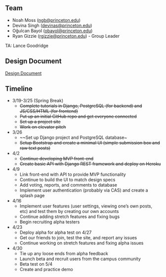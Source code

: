 ## Team
* Noah Moss (ngb@princeton.edu)  
* Devina Singh (devinas@princeton.edu)  
* Oğulcan Bayol (obayol@princeton.edu)  
* Ryan Gizzie (rgizzie@princeton.edu) - Group Leader

TA: Lance Goodridge

## Design Document
[Design Document](https://docs.google.com/document/d/1O8IU8MvJzNO1VNn3uFWB5d6HNoiGz2s87-BDtsRXxH0/edit?usp=sharing)

## Timeline
* 3/19-3/25 (Spring Break)  
  * ~~Complete tutorials in Django, PostgreSQL (for backend) and JS/CSS/HTML (for frontend)~~
  * ~~Put up an initial GitHub repo and get everyone connected~~
  * ~~Set up a project site~~
  * ~~Work on elevator pitch~~
* 3/26
  * ~~Set up Django project and PostgreSQL database~
  * ~~Setup Bootstrap and create a minimal UI (simple submission box and raw text posts)~~
* 4/2
  * ~~Continue developing MVP front-end~~
  * ~~Create basic API with Django REST framework and deploy on Heroku~~
* 4/9
  * Link front-end with API to provide MVP functionality
  * Continue to build the UI to match design specs
  * Add voting, reports, and comments to database
  * Implement user authentication (probably via CAS) and create a splash page
* 4/16
  * Implement user features (user settings, viewing one’s own posts, etc) and test them by creating our own accounts
  * Continue adding stretch features and fixing bugs
  * Begin recruiting alpha testers
* 4/23
  * Deploy alpha for alpha test on 4/27
  * Get our friends to join, test the site, and report any issues
  * Continue working on stretch features and fixing alpha issues
* 4/30
  * Tie up any loose ends from alpha feedback
  * Launch beta and recruit users from the campus community
  * Beta test on 5/4
  * Create and practice demo
